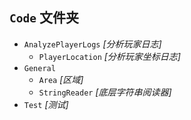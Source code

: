 ## `Code` 文件夹
- `AnalyzePlayerLogs` _[分析玩家日志]_
    - `PlayerLocation` _[分析玩家坐标日志]_
- `General`
    - `Area` _[区域]_
    - `StringReader` _[底层字符串阅读器]_
- `Test` _[测试]_